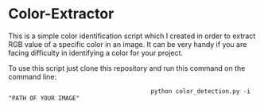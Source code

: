 # Color-Extractor

This is a simple color identification script which I created in order to extract RGB value of a specific color in an image. It can be very handy if you are facing difficulty in identifying a color for your project.

To use this script just clone this repository and run this command on the command line:

                                            python color_detection.py -i "PATH OF YOUR IMAGE"
